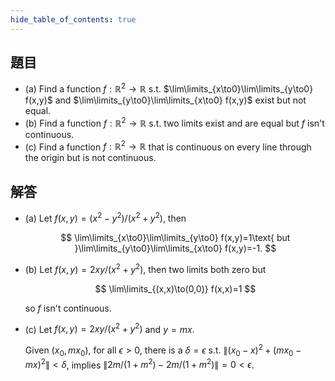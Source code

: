 ```yaml
---
hide_table_of_contents: true
---
```

## 題目

+ (a) Find a function $f:\mathbb{R}^2\to\mathbb{R}$ s.t. $\lim\limits_{x\to0}\lim\limits_{y\to0} f(x,y)$ and $\lim\limits_{y\to0}\lim\limits_{x\to0} f(x,y)$ exist but not equal.
+ (b) Find a function $f:\mathbb{R}^2\to\mathbb{R}$ s.t. two limits exist and are equal but $f$ isn't continuous.
+ (c) Find a function $f:\mathbb{R}^2\to\mathbb{R}$ that is continuous on every line through the origin but is not continuous.

## 解答

+ (a) Let $f(x,y) = (x^2 - y^2) / (x^2 + y^2)$, then 

    $$
    \lim\limits_{x\to0}\lim\limits_{y\to0} f(x,y)=1\text{ but }\lim\limits_{y\to0}\lim\limits_{x\to0} f(x,y)=-1.
    $$
+ (b) Let $f(x,y) = 2xy / (x^2+y^2)$, then two limits both zero but 

    $$
    \lim\limits_{(x,x)\to(0,0)} f(x,x)=1
    $$

    so $f$ isn't continuous.
+ (c) Let $f(x,y) = 2xy / (x^2+y^2)$ and $y = mx$. 

    Given $(x_0,mx_0)$, for all $\epsilon> 0$, there is a $\delta = \epsilon$ s.t. $\|(x_0-x)^2 + (mx_0-mx)^2\| < \delta$, implies $\| 2m/(1+m^2) - 2m/(1+m^2)\| = 0 < \epsilon$.
